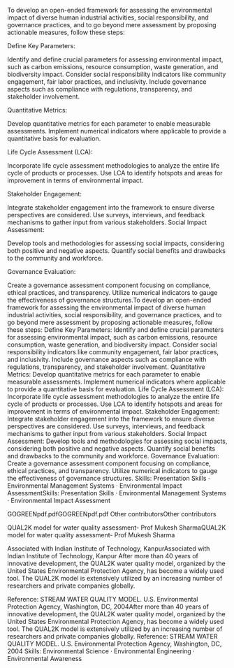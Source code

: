 To develop an open-ended framework for assessing the environmental impact of diverse human industrial activities, social responsibility, and governance practices, and to go beyond mere assessment by proposing actionable measures, follow these steps:

Define Key Parameters:

Identify and define crucial parameters for assessing environmental impact, such as carbon emissions, resource consumption, waste generation, and biodiversity impact.
Consider social responsibility indicators like community engagement, fair labor practices, and inclusivity.
Include governance aspects such as compliance with regulations, transparency, and stakeholder involvement.

Quantitative Metrics:

Develop quantitative metrics for each parameter to enable measurable assessments.
Implement numerical indicators where applicable to provide a quantitative basis for evaluation.

Life Cycle Assessment (LCA):

Incorporate life cycle assessment methodologies to analyze the entire life cycle of products or processes.
Use LCA to identify hotspots and areas for improvement in terms of environmental impact.

Stakeholder Engagement:

Integrate stakeholder engagement into the framework to ensure diverse perspectives are considered.
Use surveys, interviews, and feedback mechanisms to gather input from various stakeholders.
Social Impact Assessment:

Develop tools and methodologies for assessing social impacts, considering both positive and negative aspects.
Quantify social benefits and drawbacks to the community and workforce.

Governance Evaluation:

Create a governance assessment component focusing on compliance, ethical practices, and transparency.
Utilize numerical indicators to gauge the effectiveness of governance structures.To develop an open-ended framework for assessing the environmental impact of diverse human industrial activities, social responsibility, and governance practices, and to go beyond mere assessment by proposing actionable measures, follow these steps: Define Key Parameters: Identify and define crucial parameters for assessing environmental impact, such as carbon emissions, resource consumption, waste generation, and biodiversity impact. Consider social responsibility indicators like community engagement, fair labor practices, and inclusivity. Include governance aspects such as compliance with regulations, transparency, and stakeholder involvement. Quantitative Metrics: Develop quantitative metrics for each parameter to enable measurable assessments. Implement numerical indicators where applicable to provide a quantitative basis for evaluation. Life Cycle Assessment (LCA): Incorporate life cycle assessment methodologies to analyze the entire life cycle of products or processes. Use LCA to identify hotspots and areas for improvement in terms of environmental impact. Stakeholder Engagement: Integrate stakeholder engagement into the framework to ensure diverse perspectives are considered. Use surveys, interviews, and feedback mechanisms to gather input from various stakeholders. Social Impact Assessment: Develop tools and methodologies for assessing social impacts, considering both positive and negative aspects. Quantify social benefits and drawbacks to the community and workforce. Governance Evaluation: Create a governance assessment component focusing on compliance, ethical practices, and transparency. Utilize numerical indicators to gauge the effectiveness of governance structures.
Skills: Presentation Skills · Environmental Management Systems · Environmental Impact AssessmentSkills: Presentation Skills · Environmental Management Systems · Environmental Impact Assessment

GOGREENpdf.pdfGOGREENpdf.pdf
Other contributorsOther contributors


QUAL2K model for water quality assessment- Prof Mukesh SharmaQUAL2K model for water quality assessment- Prof Mukesh Sharma

Associated with Indian Institute of Technology, KanpurAssociated with Indian Institute of Technology, Kanpur
After more than 40 years of innovative development, the QUAL2K water quality model, organized by the United States Environmental Protection Agency, has become a widely used tool. The QUAL2K model is extensively utilized by an increasing number of researchers and private companies globally.


Reference: STREAM WATER QUALITY MODEL. U.S. Environmental Protection Agency, Washington, DC, 2004After more than 40 years of innovative development, the QUAL2K water quality model, organized by the United States Environmental Protection Agency, has become a widely used tool. The QUAL2K model is extensively utilized by an increasing number of researchers and private companies globally. Reference: STREAM WATER QUALITY MODEL. U.S. Environmental Protection Agency, Washington, DC, 2004
Skills: Environmental Science · Environmental Engineering · Environmental Awareness
